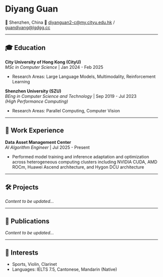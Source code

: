 # Diyang Guan

📍 Shenzhen, China
📧 diyanguan2-c@my.cityu.edu.hk / guandiyang@lgdgg.cc

---

## 🎓 Education
&zwnj;**City University of Hong Kong (CityU)**&zwnj;  
*MSc in Computer Science*                  | Jan 2024 - Feb 2025  
- Research Areas: Large Language Models, Multimodality, Reinforcement Learning

&zwnj;**Shenzhen University (SZU)**&zwnj;  
*BEng in Computer Science and Technology*  | Sep 2019 - Jul 2023  
*(High Performance Computing)*
- Research Areas: Parallel Computing, Computer Vision

---

## 💼 Work Experience
&zwnj;**Data Asset Management Center**&zwnj;  
*AI Algorithm Engineer* | Jul 2025 - Present  
- Performed model training and inference adaptation and optimization across heterogeneous computing clusters including NVIDIA CUDA, AMD ROCm, Huawei Ascend architecture, and Hygon DCU architecture

---

## 🛠 Projects
*Content to be updated...*

---

## 📜 Publications
*Content to be updated...*

---

## 🎯 Interests
- Sports, Violin, Clarinet
- Languages: IELTS 7.5, Cantonese, Mandarin (Native)

